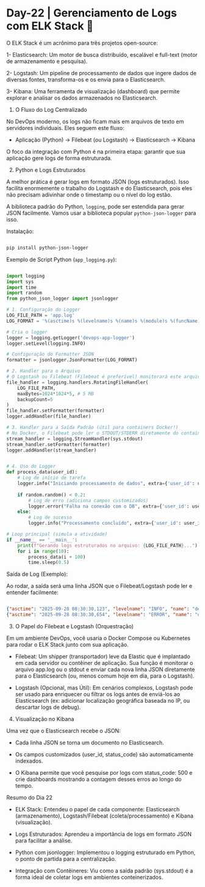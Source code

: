 # Day-22 | Gerenciamento de Logs com ELK Stack 📜

O ELK Stack é um acrônimo para três projetos open-source:

1- Elasticsearch: Um motor de busca distribuído, escalável e full-text (motor de armazenamento e pesquisa).

2- Logstash: Um pipeline de processamento de dados que ingere dados de diversas fontes, transforma-os e os envia para o Elasticsearch.

3- Kibana: Uma ferramenta de visualização (dashboard) que permite explorar e analisar os dados armazenados no Elasticsearch.

1. O Fluxo do Log Centralizado
   
No DevOps moderno, os logs não ficam mais em arquivos de texto em servidores individuais. Eles seguem este fluxo:

* Aplicação (Python) → Filebeat (ou Logstash) → Elasticsearch → Kibana 

O foco da integração com Python é na primeira etapa: garantir que sua aplicação gere logs de forma estruturada.

2. Python e Logs Estruturados
   
A melhor prática é gerar logs em formato JSON (logs estruturados). Isso facilita enormemente o trabalho do Logstash e do Elasticsearch, pois eles não precisam adivinhar onde o timestamp ou o nível do log estão.

A biblioteca padrão do Python, `logging`, pode ser estendida para gerar JSON facilmente. Vamos usar a biblioteca popular `python-json-logger` para isso.

Instalação:

````Bash

pip install python-json-logger
````
Exemplo de Script Python (`app_logging.py`):

````Python

import logging
import sys
import time
import random
from python_json_logger import jsonlogger

# 1. Configuração do Logger
LOG_FILE_PATH = 'app.log'
LOG_FORMAT = '%(asctime)s %(levelname)s %(name)s %(module)s %(funcName)s %(lineno)d %(message)s'

# Cria o logger
logger = logging.getLogger('devops-app-logger')
logger.setLevel(logging.INFO)

# Configuração do Formatter JSON
formatter = jsonlogger.JsonFormatter(LOG_FORMAT)

# 2. Handler para o Arquivo
# O Logstash ou Filebeat (Filebeat é preferível) monitorará este arquivo
file_handler = logging.handlers.RotatingFileHandler(
    LOG_FILE_PATH,
    maxBytes=1024*1024*5, # 5 MB
    backupCount=5
)
file_handler.setFormatter(formatter)
logger.addHandler(file_handler)

# 3. Handler para a Saída Padrão (útil para containers Docker!)
# No Docker, o Filebeat pode ler o STDOUT/STDERR diretamente do container.
stream_handler = logging.StreamHandler(sys.stdout)
stream_handler.setFormatter(formatter)
logger.addHandler(stream_handler)


# 4. Uso do Logger
def process_data(user_id):
    # Log de início de tarefa
    logger.info("Iniciando processamento de dados", extra={'user_id': user_id, 'task': 'data_fetch'})
    
    if random.random() < 0.2:
        # Log de erro (adiciona campos customizados)
        logger.error("Falha na conexão com o DB", extra={'user_id': user_id, 'status_code': 500})
    else:
        # Log de sucesso
        logger.info("Processamento concluído", extra={'user_id': user_id, 'records_processed': 100})

# Loop principal (simula a atividade)
if __name__ == '__main__':
    print(f"Gerando logs estruturados no arquivo: {LOG_FILE_PATH}...")
    for i in range(10):
        process_data(i + 100)
        time.sleep(0.5)
````
Saída de Log (Exemplo):

Ao rodar, a saída será uma linha JSON que o Filebeat/Logstash pode ler e entender facilmente:

````JSON

{"asctime": "2025-09-28 08:30:30,123", "levelname": "INFO", "name": "devops-app-logger", "module": "app_logging", "funcName": "process_data", "lineno": 44, "message": "Iniciando processamento de dados", "user_id": 100, "task": "data_fetch"}
{"asctime": "2025-09-28 08:30:30,654", "levelname": "ERROR", "name": "devops-app-logger", "module": "app_logging", "funcName": "process_data", "lineno": 38, "message": "Falha na conexão com o DB", "user_id": 101, "status_code": 500}
````
3. O Papel do Filebeat e Logstash (Orquestração)
   
Em um ambiente DevOps, você usaria o Docker Compose ou Kubernetes para rodar o ELK Stack junto com sua aplicação.

- Filebeat: Um shipper (transportador) leve da Elastic que é implantado em cada servidor ou contêiner de aplicação. Sua função é monitorar o arquivo app.log ou o stdout e enviar cada nova linha JSON diretamente para o Elasticsearch (ou, menos comum hoje em dia, para o Logstash).

- Logstash (Opcional, mas Útil): Em cenários complexos, Logstash pode ser usado para enriquecer ou filtrar os logs antes de enviá-los ao Elasticsearch (ex: adicionar localização geográfica baseada no IP, ou descartar logs de debug).

4. Visualização no Kibana
   
Uma vez que o Elasticsearch recebe o JSON:

- Cada linha JSON se torna um documento no Elasticsearch.

- Os campos customizados (user_id, status_code) são automaticamente indexados.

- O Kibana permite que você pesquise por logs com status_code: 500 e crie dashboards mostrando a contagem desses erros ao longo do tempo.

Resumo do Dia 22

- ELK Stack: Entendeu o papel de cada componente: Elasticsearch (armazenamento), Logstash/Filebeat (coleta/processamento) e Kibana (visualização).

- Logs Estruturados: Aprendeu a importância de logs em formato JSON para facilitar a análise.

- Python com jsonlogger: Implementou o logging estruturado em Python, o ponto de partida para a centralização.

- Integração com Contêineres: Viu como a saída padrão (sys.stdout) é a forma ideal de coletar logs em ambientes conteinerizados.
